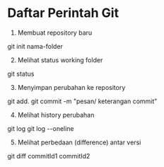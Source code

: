 # Daftar Perintah Git #

1. Membuat repository baru

git init nama-folder

2. Melihat status working folder

git status

3. Menyimpan perubahan ke repository

git add.
git commit -m "pesan/ keterangan commit"

4. Melihat history perubahan

git log
git log --oneline

5. Melihat perbedaan (difference) antar versi

git diff commitId1 commitId2

